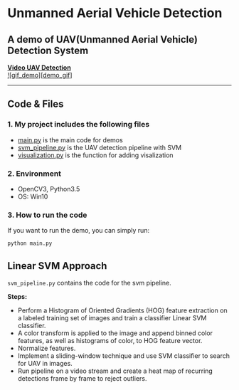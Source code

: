 # Unmanned Aerial Vehicle Detection  
## A demo of UAV(Unmanned Aerial Vehicle) Detection System  
[**Video UAV Detection**](https://github.com/1274085042/Unmanned_aerial_vehicle/blob/master/unmanned_aerial_vehicle_video/result.mp4)  
[![gif_demo][demo_gif]](https://github.com/1274085042/Unmanned_aerial_vehicle/blob/master/unmanned_aerial_vehicle_video/result.mp4)
_ _ _
## Code & Files  
### 1. My project includes the following files

* [main.py](main.py) is the main code for demos
* [svm_pipeline.py](svm_pipeline.py) is the UAV detection pipeline with SVM
* [visualization.py](visualizations.py) is the function for adding visalization  
### 2. Environment  
* OpenCV3, Python3.5
* OS: Win10
### 3. How to run the code  
 If you want to run the demo, you can simply run:
```sh
python main.py
```  
## Linear SVM Approach  
`svm_pipeline.py` contains the code for the svm pipeline.   

**Steps:**  
* Perform a Histogram of Oriented Gradients (HOG) feature extraction on a labeled training set of images and train a classifier Linear SVM classifier.
* A color transform is applied to the image and append binned color features, as well as histograms of color, to HOG feature vector. 
* Normalize features. 
* Implement a sliding-window technique and use SVM classifier to search for UAV in images.
* Run pipeline on a video stream and create a heat map of recurring detections frame by frame to reject outliers.
